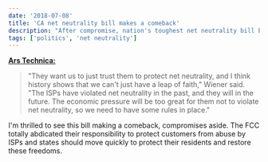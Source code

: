 ```yaml
---
date: '2018-07-08'
title: 'CA net neutrality bill makes a comeback'
description: "After compromise, nation's toughest net neutrality bill back on track."
tags: ['politics', 'net neutrality']
---
```


**[Ars Technica:](https://arstechnica.com/?p=1340051)**

> "They want us to just trust them to protect net neutrality, and I think history shows that we can't just have a leap of faith," Wiener said. "The ISPs have violated net neutrality in the past, and they will in the future. The economic pressure will be too great for them not to violate net neutrality, so we need to have some rules in place."<!-- excerpt -->

I'm thrilled to see this bill making a comeback, compromises aside. The FCC totally abdicated their responsibility to protect customers from abuse by ISPs and states should move quickly to protect their residents and restore these freedoms.
